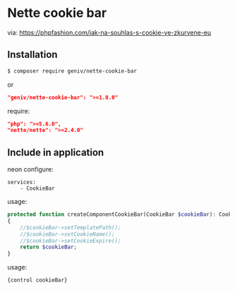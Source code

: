 Nette cookie bar
================

via: https://phpfashion.com/jak-na-souhlas-s-cookie-ve-zkurvene-eu

Installation
------------
```sh
$ composer require geniv/nette-cookie-bar
```
or
```json
"geniv/nette-cookie-bar": ">=1.0.0"
```

require:
```json
"php": ">=5.6.0",
"nette/nette": ">=2.4.0"
```

Include in application
----------------------
neon configure:
```neon
services:
    - CookieBar
```

usage:
```php
protected function createComponentCookieBar(CookieBar $cookieBar): CookieBar
{
    //$cookieBar->setTemplatePath();
    //$cookieBar->setCookieName();
    //$cookieBar->setCookieExpire();
    return $cookieBar;
}
```

usage:
```latte
{control cookieBar}
```
